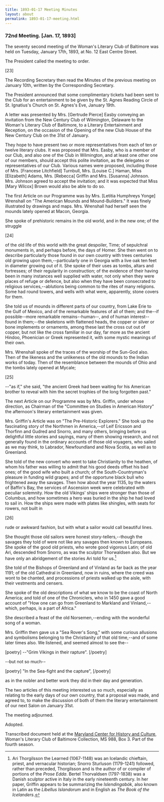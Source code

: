 ```yaml
---
title: 1893-01-17 Meeting Minutes
layout: about
permalink: 1893-01-17-meeting.html
---
```

### 72nd Meeting. [Jan. 17, 1893]

The seventy second meeting of the Woman's Literary Club of Baltimore was held on Tuesday, January 17th, 1893, at No. 12 East Centre Street.

The President called the meeting to order.

[23]

The Recording Secretary then read the Minutes of the previous meeting on January 10th, written by the Corresponding Secretary.

The President announced that some complimentary tickets had been sent to the Club for an entertainment to be given by the St. Agnes Reading Circle of St. Ignatius's Church on St. Agnes's Eve, January 19th.

A letter was presented by Mrs. [Gertrude Pierce] Easby conveying an Invitation from the New Century Club of Wilmington, Delaware to the Woman's Literary Club of Baltimore, to a Literary Entertainment and Reception, on the occasion of the Opening of the new Club House of the New Century Club on the 31st of January.

They hope to have present two or more representatives from each of ten or twelve literary clubs. It was proposed that Mrs. Easby, who is a member of our Club, and also one of the Club in Wilmington, and at least one other one of our members, should accept this polite invitation, as the delegates or representatives of our Club. Various names were proposed, including those of Mrs. [Francese Litchfield] Turnbull, Mrs. [Louise C.] Haman, Miss [Elizabeth] Adams, Mrs. [Rebecca] Griffin and Mrs. [Susanna] Johnson. Mrs. Johnson agreed to accept the invitation; and it was expected that Miss [Mary Wilcox] Brown would also be able to do so.

The first Article on our Programme was by Mrs. [Letitia Humphreys Yonge] Wrenshall on "The American Mounds and Mound-Builders." It was finely illustrated by drawings and maps. Mrs. Wrenshall had herself seen the mounds lately opened at Macon, Georgia.

She spoke of prehistoric remains in the old world, and in  the new one; of the struggle

[24]

of the old life of this world with the great despoiler, Time; of sepulchral monuments in, and perhaps before, the days of Homer. She then went on to describe particularly those found in our own country with trees centuries old growing upon them,--particularly one in Georgia with a live oak ten feet in diameter growing out of it. She spoke of their uses as tombs, altars and fortresses; of their regularity in construction; of the evidence of their having been in many instances well supplied with water, not only when they were places of refuge or defence, but also when they have been consecrated to religious services,--ablutions being common to the rites of many religions. Some had round towers, and wells with what were, apparently, stone covers for them.

She told us of mounds in different parts of our country, from Lake Erie to the Gulf of Mexico, and of the remarkable features of all of them; and the--if possible--more remarkable remains--human--, and of human interest--found in them;--the skeletons with flattened heads, the copper or silver or bone implements or ornaments, among these last the cross cut out of copper, but not like the cross familiar in our day, far more as the ancient Hindoo, Phoenician or Greek represented it, with some mystic meanings of their own.

Mrs. Wrenshall spoke of the traces of the worship of the Sun-God also. Then of the likeness and the unlikeness of the old mounds to the Indian works of today. Then of the resemblance between the mounds of Ohio and the tombs lately opened at Mycale;

[25]

--"as if," she said, "the ancient Greek had been waiting for his American brother to reveal with him the secret trophies of the long forgotten past."

The next Article on our Programme was by Mrs. Griffin, under whose direction, as Chairman of the "Committee on Studies in American History" the afternoon's literary entertainment was given.

Mrs. Griffin's Article was on "The Pre-Historic Explorers."  She took up the fascinating story of the Northmen in America,--of Leif Ericsson and Thorfinn and Gudred and Snorro, and many others, bringing before us delightful little stories and sayings, many of them showing research, and not generally found in the ordinary accounts of those old voyagers, who sailed as we may think, to Labrador, Newfoundland and Nova Scotia, as well as to Greenland.

She told of the new convert who went to take Christianity to the heathen, of whom his father was willing to admit that his good deeds offset his bad ones; of the good wife who built a church; of the South-Countryman's pleasure in funding wild grapes; and of the opportune black bull who frightened away the savages. Then how about the year 1135, by the waters of Baffin's Bay, the services of Ascension week were celebrated with peculiar solemnity. How the old Vikings' ships were stronger than those of Columbus, and how sometimes a hero was buried in the ship he had loved to sail in. How the ships were made with plates like shingles, with seats for rowers, not built in

[26]

rude or awkward fashion, but with what a sailor would call beautiful lines.

She thought those old sailors were honest story-tellers,--though the savages they told of were not like any savages then known to Europeans. She spoke of the good old priests, who wrote good vigorous Latin; of old Ari, descended from Snorro, as was the sculptor Thorwaldsen also. But we have only an abridgement of the stories Ari told for us.[^Ari]
[^Ari]: Ari Thorgilsson the Learned (1067-1148) was an Icelandic chieftain, priest, and vernacular historian; Snorro Sturluson (1179-1241) followed, rather than preceded, Thorgilsson and is the author of or compiler of portions of the _Prose Edda_. Bertel Thorvaldsen (1797-1838) was a Danish sculptor active in Italy in the early nineteenth century. In her paper, Griffin appears to be summarizing the _Islendingabók_, also known in Latin as the _Libellus Islandorum_ and in English as _The Book of the Icelanders_.

She told of the Bishops of Greenland and of Vinland as far back as the year 1191; of the old Cathedral in Greenland, now in ruins, where the creed was wont to be chanted, and processions of priests walked up the aisle, with their vestments and censers.

She spoke of the old descriptions of what we know to be the coast of North America; and told of one of the Chroniclers, who in 1450 gave a good account of "How one can go from Greenland to Markland and Vinland,--which, perhaps, is a part of Africa."

She described a feast of the old Norsemen,--ending with the wonderful song of a woman.

Mrs. Griffin then gave us a "Sea Rover's Song," with some curious allusions and symbolisms belonging to the Christianity of that old time,--and of some later times also. We listened, and seemed almost to see the--

[poetry]
--"Grim Vikings in their rapture".
[/poetry]

--but not so much--

[poetry]
"In the Sea-fight and the capture",
[/poetry]

as in the nobler and better work they did in their day and generation.

The two articles of this meeting interested us so much, especially as relating to the early days of our own country, that a proposal was made, and agreed to, to make the discussion of both of them the literary entertainment of our next Salon on January 31st.

The meeting adjourned.

Adopted.

Transcribed document held at the [Maryland Center for History and Culture](http://mdhs.org/), Woman's Literary Club of Baltimore Collection, MS 988, Box 3. Part of the fourth season.